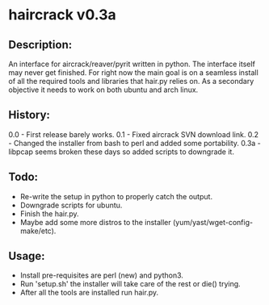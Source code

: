 haircrack v0.3a
================

Description:
-------------
  An interface for aircrack/reaver/pyrit written in python. The interface itself
may never get finished. For right now the main goal is on a seamless install
of all the required tools and libraries that hair.py relies on. As a secondary
objective it needs to work on both ubuntu and arch linux.


History:
---------
  0.0 - First release barely works.
  0.1 - Fixed aircrack SVN download link.
  0.2 - Changed the installer from bash to perl and added some portability.
  0.3a - libpcap seems broken these days so added scripts to downgrade it.

Todo:
------
  - Re-write the setup in python to properly catch the output.
  - Downgrade scripts for ubuntu.
  - Finish the hair.py.
  - Maybe add some more distros to the installer (yum/yast/wget-config-make/etc).


Usage:
------------
  - Install pre-requisites are perl (new) and python3.
  - Run 'setup.sh' the installer will take care of the rest or die() trying.
  - After all the tools are installed run hair.py.
